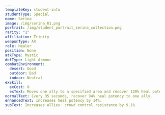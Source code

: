 ```yaml
---
templateKey: student-info
studentType: Special
name: Serina
image: /img/serina_01.png
portrait: /img/student_portrait_serina_collection.png
rarity: "1"
affiliation: Trinity
weaponType: AR
role: Healer
position: None
atkType: Mystic
defType: Light Armour
combatEnvironment:
  desert: Good
  outdoor: Bad
  indoor: Neutral
exSkill:
  exCost: 0
  exText: Moves one ally to a specified area and recover 120% heal potency.
normalText: Every 35 seconds, recover 94% heal potency to one ally.
enhancedText: Increases heal potency by 14%.
subText: Increases allies' crowd control resistance by 9.1%.
---
```

